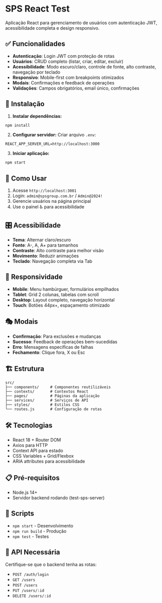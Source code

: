 # SPS React Test

Aplicação React para gerenciamento de usuários com autenticação JWT, acessibilidade completa e design responsivo.

## ✅ Funcionalidades

- **Autenticação**: Login JWT com proteção de rotas
- **Usuários**: CRUD completo (listar, criar, editar, excluir)
- **Acessibilidade**: Modo escuro/claro, controle de fonte, alto contraste, navegação por teclado
- **Responsivo**: Mobile-first com breakpoints otimizados
- **Modais**: Confirmações e feedback de operações
- **Validações**: Campos obrigatórios, email único, confirmações

## 🚀 Instalação

1. **Instalar dependências:**
```bash
npm install
```

2. **Configurar servidor:**
Criar arquivo `.env`:
```
REACT_APP_SERVER_URL=http://localhost:3000
```

3. **Iniciar aplicação:**
```bash
npm start
```

## 📱 Como Usar

1. Acesse `http://localhost:3001`
2. Login: `admin@spsgroup.com.br` / `Admin@2024!`
3. Gerencie usuários na página principal
4. Use o painel ♿ para acessibilidade

## 🎛️ Acessibilidade

- **Tema**: Alternar claro/escuro
- **Fonte**: A-, A, A+ para tamanhos
- **Contraste**: Alto contraste para melhor visão
- **Movimento**: Reduzir animações
- **Teclado**: Navegação completa via Tab

## 📱 Responsividade

- **Mobile**: Menu hambúrguer, formulários empilhados
- **Tablet**: Grid 2 colunas, tabelas com scroll
- **Desktop**: Layout completo, navegação horizontal
- **Touch**: Botões 44px+, espaçamento otimizado

## 🎭 Modais

- **Confirmação**: Para exclusões e mudanças
- **Sucesso**: Feedback de operações bem-sucedidas
- **Erro**: Mensagens específicas de falhas
- **Fechamento**: Clique fora, X ou Esc

## 🏗️ Estrutura

```
src/
├── components/     # Componentes reutilizáveis
├── contexts/       # Contextos React
├── pages/          # Páginas da aplicação
├── services/       # Serviços de API
├── styles/         # Estilos CSS
└── routes.js       # Configuração de rotas
```

## 🛠️ Tecnologias

- React 18 + Router DOM
- Axios para HTTP
- Context API para estado
- CSS Variables + Grid/Flexbox
- ARIA attributes para acessibilidade

## 📋 Pré-requisitos

- Node.js 14+
- Servidor backend rodando (test-sps-server)

## 🧪 Scripts

- `npm start` - Desenvolvimento
- `npm run build` - Produção
- `npm test` - Testes

## 🔗 API Necessária

Certifique-se que o backend tenha as rotas:
- `POST /auth/login`
- `GET /users`
- `POST /users`
- `PUT /users/:id`
- `DELETE /users/:id`

